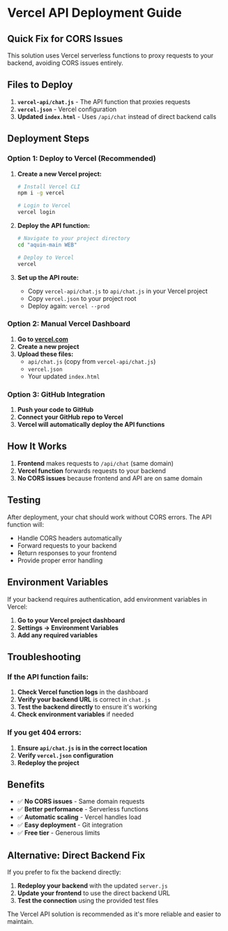 # Vercel API Deployment Guide

## Quick Fix for CORS Issues

This solution uses Vercel serverless functions to proxy requests to your backend, avoiding CORS issues entirely.

## Files to Deploy

1. **`vercel-api/chat.js`** - The API function that proxies requests
2. **`vercel.json`** - Vercel configuration
3. **Updated `index.html`** - Uses `/api/chat` instead of direct backend calls

## Deployment Steps

### Option 1: Deploy to Vercel (Recommended)

1. **Create a new Vercel project:**
   ```bash
   # Install Vercel CLI
   npm i -g vercel
   
   # Login to Vercel
   vercel login
   ```

2. **Deploy the API function:**
   ```bash
   # Navigate to your project directory
   cd "aquin-main WEB"
   
   # Deploy to Vercel
   vercel
   ```

3. **Set up the API route:**
   - Copy `vercel-api/chat.js` to `api/chat.js` in your Vercel project
   - Copy `vercel.json` to your project root
   - Deploy again: `vercel --prod`

### Option 2: Manual Vercel Dashboard

1. **Go to [vercel.com](https://vercel.com)**
2. **Create a new project**
3. **Upload these files:**
   - `api/chat.js` (copy from `vercel-api/chat.js`)
   - `vercel.json`
   - Your updated `index.html`

### Option 3: GitHub Integration

1. **Push your code to GitHub**
2. **Connect your GitHub repo to Vercel**
3. **Vercel will automatically deploy the API functions**

## How It Works

1. **Frontend** makes requests to `/api/chat` (same domain)
2. **Vercel function** forwards requests to your backend
3. **No CORS issues** because frontend and API are on same domain

## Testing

After deployment, your chat should work without CORS errors. The API function will:

- Handle CORS headers automatically
- Forward requests to your backend
- Return responses to your frontend
- Provide proper error handling

## Environment Variables

If your backend requires authentication, add environment variables in Vercel:

1. **Go to your Vercel project dashboard**
2. **Settings → Environment Variables**
3. **Add any required variables**

## Troubleshooting

### If the API function fails:

1. **Check Vercel function logs** in the dashboard
2. **Verify your backend URL** is correct in `chat.js`
3. **Test the backend directly** to ensure it's working
4. **Check environment variables** if needed

### If you get 404 errors:

1. **Ensure `api/chat.js` is in the correct location**
2. **Verify `vercel.json` configuration**
3. **Redeploy the project**

## Benefits

- ✅ **No CORS issues** - Same domain requests
- ✅ **Better performance** - Serverless functions
- ✅ **Automatic scaling** - Vercel handles load
- ✅ **Easy deployment** - Git integration
- ✅ **Free tier** - Generous limits

## Alternative: Direct Backend Fix

If you prefer to fix the backend directly:

1. **Redeploy your backend** with the updated `server.js`
2. **Update your frontend** to use the direct backend URL
3. **Test the connection** using the provided test files

The Vercel API solution is recommended as it's more reliable and easier to maintain. 